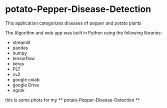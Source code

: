 # potato-Pepper-Disease-Detection
This application categorizes diseases of pepper and potato plants 

The Algorithm and web app was built in Python using the following libraries:
* streamlit
* pandas
* numpy
* tensorflow
* keras 
* PLT
* cv2
* google colab 
* google Drive 
* ngrok 

this is some phots for my ** potato-Pepper-Disease-Detection **
